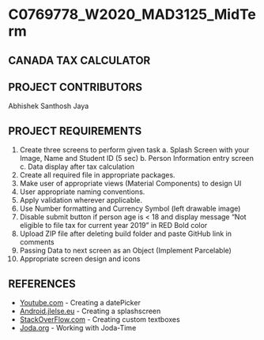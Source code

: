 # C0769778_W2020_MAD3125_MidTerm

## CANADA TAX CALCULATOR

## PROJECT CONTRIBUTORS

Abhishek Santhosh Jaya

## PROJECT REQUIREMENTS

1. Create three screens to perform given task
    a. Splash Screen with your Image, Name and Student ID (5 sec)
    b. Person Information entry screen
    c. Data display after tax calculation
2. Create all required file in appropriate packages.
3. Make user of appropriate views (Material Components) to design UI
4. User appropriate naming conventions.
5. Apply validation wherever applicable.
6. Use Number formatting and Currency Symbol (left drawable image)
7. Disable submit button if person age is < 18 and display message “Not
eligible to file tax for current year 2019” in RED Bold color
8. Upload ZIP file after deleting build folder and paste GitHub link in comments
9. Passing Data to next screen as an Object (Implement Parcelable)
10. Appropriate screen design and icons

## REFERENCES
* [Youtube.com](https://www.youtube.com/watch?v=hwe1abDO2Ag) - Creating a datePicker
* [Android.jlelse.eu](https://android.jlelse.eu/the-complete-android-splash-screen-guide-c7db82bce565) - Creating a splashscreen
* [StackOverFlow.com](https://stackoverflow.com/questions/3646415/how-to-create-edittext-with-rounded-corners) - Creating custom textboxes
* [Joda.org](https://www.joda.org/joda-time/index.html) - Working with Joda-Time
